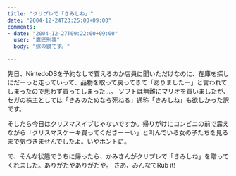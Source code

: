 ```yaml
---
title: "クリプレで「きみしね」"
date: "2004-12-24T23:25:00+09:00"
comments:
- date: "2004-12-27T09:22:00+09:00"
  user: "鷹匠刑事"
  body: "嫁の鏡です。"

---
```


<div class="diaryPhoto"><a href="/images/mixi/2004/5487925_169.jpg" data-lightbox="10"><img src="/images/mixi/2004/.thumbnail/5487925_169.jpg.jpg" alt="" /></a></div>
先日、NintedoDSを予約なしで買えるのか店員に聞いただけなのに、在庫を探しにだーっと走っていって、品物を取って戻ってきて「ありましたー」と言われてしまったので思わず買ってしまった...。
ソフトは無難にマリオを買いましたが、セガの株主としては「きみのためなら死ねる」通称「きみしね」も欲しかった訳です。

そしたら今日はクリスマスイブじゃないですか。帰りがけにコンビニの前で震えながら「クリスマスケーキ買ってくださーーい」と叫んでいる女の子たちを見るまで気づきませんでしたよ。いやホントに。

で、そんな状態でうちに帰ったら、かみさんがクリプレで「きみしね」を贈ってくれました。ありがたやありがたや。
さあ、みんなでRub it!
